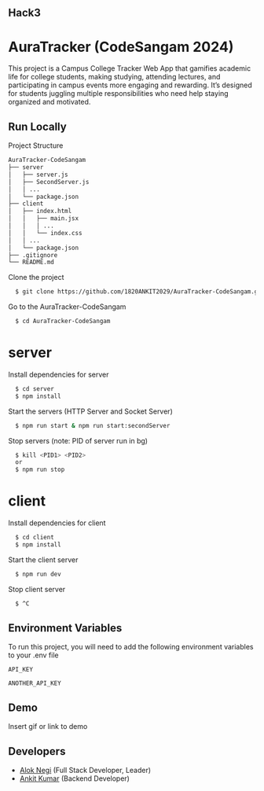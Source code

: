 ## Hack3

# AuraTracker (CodeSangam 2024)


This project is a Campus College Tracker Web App that gamifies academic life for college students, making studying, attending lectures, and participating in campus events more engaging and rewarding. It’s designed for students juggling multiple responsibilities who need help staying organized and motivated.


## Run Locally

Project Structure

```bash
AuraTracker-CodeSangam
├── server
│   ├── server.js
│   ├── SecondServer.js
│   │ ...
│   └── package.json
├── client
│   ├── index.html
│   │   ├── main.jsx
│   │   │ ...
│   │   └── index.css
│   │ ...
│   └── package.json
├── .gitignore
└── README.md
```

Clone the project

```bash
  $ git clone https://github.com/1820ANKIT2029/AuraTracker-CodeSangam.git
```

Go to the AuraTracker-CodeSangam

```bash
  $ cd AuraTracker-CodeSangam
```

# server

Install dependencies for server

```bash
  $ cd server
  $ npm install
```

Start the servers (HTTP Server and Socket Server)

```bash
  $ npm run start & npm run start:secondServer
```

Stop servers (note: PID of server run in bg)

```bash
  $ kill <PID1> <PID2>
  or
  $ npm run stop
```

# client

Install dependencies for client

```bash
  $ cd client
  $ npm install
```

Start the client server

```bash
  $ npm run dev
```

Stop client server

```bash
  $ ^C
```


## Environment Variables

To run this project, you will need to add the following environment variables to your .env file

`API_KEY`

`ANOTHER_API_KEY`


## Demo

Insert gif or link to demo


## Developers

- [Alok Negi](https://github.com/aloknegi786) (Full Stack Developer, Leader)
- [Ankit Kumar](https://github.com/1820ANKIT2029) (Backend Developer)

